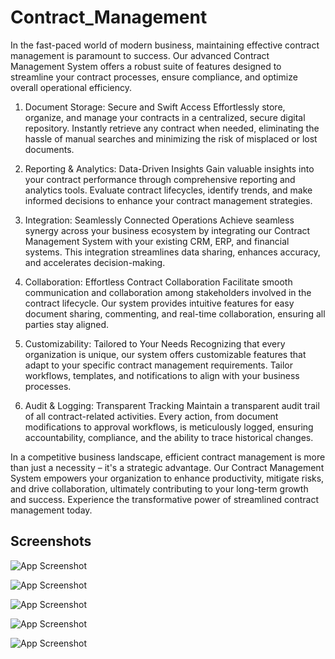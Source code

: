 # Contract_Management

In the fast-paced world of modern business, maintaining effective contract management is paramount to success. Our advanced Contract Management System offers a robust suite of features designed to streamline your contract processes, ensure compliance, and optimize overall operational efficiency.

1. Document Storage: Secure and Swift Access
Effortlessly store, organize, and manage your contracts in a centralized, secure digital repository. Instantly retrieve any contract when needed, eliminating the hassle of manual searches and minimizing the risk of misplaced or lost documents.

2. Reporting & Analytics: Data-Driven Insights
Gain valuable insights into your contract performance through comprehensive reporting and analytics tools. Evaluate contract lifecycles, identify trends, and make informed decisions to enhance your contract management strategies.

3. Integration: Seamlessly Connected Operations
Achieve seamless synergy across your business ecosystem by integrating our Contract Management System with your existing CRM, ERP, and financial systems. This integration streamlines data sharing, enhances accuracy, and accelerates decision-making.

4. Collaboration: Effortless Contract Collaboration
Facilitate smooth communication and collaboration among stakeholders involved in the contract lifecycle. Our system provides intuitive features for easy document sharing, commenting, and real-time collaboration, ensuring all parties stay aligned.

5. Customizability: Tailored to Your Needs
Recognizing that every organization is unique, our system offers customizable features that adapt to your specific contract management requirements. Tailor workflows, templates, and notifications to align with your business processes.

6. Audit & Logging: Transparent Tracking
Maintain a transparent audit trail of all contract-related activities. Every action, from document modifications to approval workflows, is meticulously logged, ensuring accountability, compliance, and the ability to trace historical changes.

In a competitive business landscape, efficient contract management is more than just a necessity – it's a strategic advantage. Our Contract Management System empowers your organization to enhance productivity, mitigate risks, and drive collaboration, ultimately contributing to your long-term growth and success. Experience the transformative power of streamlined contract management today.

## Screenshots


![App Screenshot](https://res.cloudinary.com/df6xfkpgb/image/upload/v1692963335/Screenshot_22_nlyxry.png)

![App Screenshot](https://res.cloudinary.com/df6xfkpgb/image/upload/v1692963334/Screenshot_23_tz65hz.png)

![App Screenshot](https://res.cloudinary.com/df6xfkpgb/image/upload/v1692963333/Screenshot_24_jmdrhf.png)

![App Screenshot](https://res.cloudinary.com/df6xfkpgb/image/upload/v1692963332/Screenshot_25_jtpwsm.png)

![App Screenshot](https://res.cloudinary.com/df6xfkpgb/image/upload/v1692963336/Screenshot_26_cvnhri.png)
